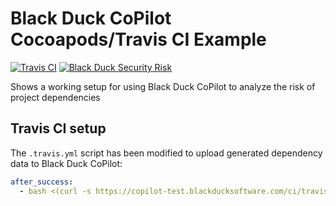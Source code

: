 # Black Duck CoPilot Cocoapods/Travis CI Example
[![Travis CI](https://travis-ci.org/BlackDuckCoPilot/example-cocoapods-travis.svg?branch=test)](https://travis-ci.org/BlackDuckCoPilot/example-cocoapods-travis) [![Black Duck Security Risk](https://copilot-test.blackducksoftware.com/github/repos/BlackDuckCoPilot/example-cocoapods-travis/branches/test/badge-risk.svg)](https://copilot-test.blackducksoftware.com/github/repos/BlackDuckCoPilot/example-cocoapods-travis/branches/test)

Shows a working setup for using Black Duck CoPilot to analyze the risk of project dependencies

## Travis CI setup
The `.travis.yml` script has been modified to upload generated dependency data to Black Duck CoPilot:
```yaml
after_success:
  - bash <(curl -s https://copilot-test.blackducksoftware.com/ci/travis/scripts/upload)
```

